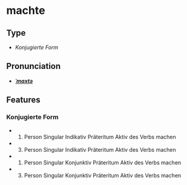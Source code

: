 # machte
## Type
- _Konjugierte Form_
## Pronunciation
- **_[ˈmaxtə](https://commons.wikimedia.org/wiki/File:De-machte.ogg)_**
## Features
### Konjugierte Form
-  1. Person Singular Indikativ Präteritum Aktiv des Verbs machen
-  3. Person Singular Indikativ Präteritum Aktiv des Verbs machen
-  1. Person Singular Konjunktiv Präteritum Aktiv des Verbs machen
-  3. Person Singular Konjunktiv Präteritum Aktiv des Verbs machen
